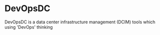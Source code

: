 # DevOpsDC
DevOpsDC is a data center infrastructure management (DCIM) tools which using 'DevOps' thinking 
